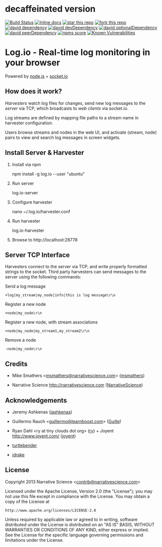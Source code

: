 # decaffeinated version

[![Build Status](https://secure.travis-ci.org/HansHammel/Log.io.coffee.js.png?branch=master)](http://travis-ci.org/HansHammel/Log.io.coffee.js)
[![Inline docs](http://inch-ci.org/github/HansHammel/Log.io.coffee.js.svg?branch=master)](http://inch-ci.org/github/HansHammel/Log.io.coffee.js)
[![star this repo](http://githubbadges.com/star.svg?user=HansHammel&repo=Log.io.coffee.js&style=flat&color=fff&background=007ec6)](https://github.com/HansHammel/Log.io.coffee.js)
[![fork this repo](http://githubbadges.com/fork.svg?user=HansHammel&repo=Log.io.coffee.js&style=flat&color=fff&background=007ec6)](https://github.com/HansHammel/Log.io.coffee.js/fork)
[![david dependency](https://img.shields.io/david/HansHammel/Log.io.coffee.js.svg)](https://david-dm.org/HansHammel/Log.io.coffee.js)
[![david devDependency](https://img.shields.io/david/dev/HansHammel/Log.io.coffee.js.svg)](https://david-dm.org/HansHammel/Log.io.coffee.js)
[![david optionalDependency](https://img.shields.io/david/optional/HansHammel/Log.io.coffee.js.svg)](https://david-dm.org/HansHammel/Log.io.coffee.js)
[![david peerDependency](https://img.shields.io/david/peer/HansHammel/Log.io.coffee.js.svg)](https://david-dm.org/HansHammel/Log.io.coffee.js)
[![npms score](https://badges.npms.io/Log.io.coffee.js.svg)](https://www.np.coffee.js.com/package/Log.io.coffee.js)
[![Known Vulnerabilities](https://snyk.io/test/github/HansHammel/Log.io.coffee.js.svg)](https://snyk.io/test/github/HansHammel/Log.io.coffee.js) 

Log.io - Real-time log monitoring in your browser
=================================================

Powered by [node.js](http://nodejs.org) + [socket.io](http://socket.io)

## How does it work?

*Harvesters* watch log files for changes, send new log messages to the *server* via TCP, which broadcasts to *web clients* via socket.io.

Log streams are defined by mapping file paths to a stream name in harvester configuration.

Users browse streams and nodes in the web UI, and activate (stream, node) pairs to view and search log messages in screen widgets.

## Install Server & Harvester

1) Install via npm

    npm install -g log.io --user "ubuntu"

2) Run server

    log.io-server

3) Configure harvester

    nano ~/.log.io/harvester.conf

4) Run harvester

    log.io-harvester

5) Browse to http://localhost:28778

## Server TCP Interface

Harvesters connect to the server via TCP, and write properly formatted strings to the socket.  Third party harvesters can send messages to the server using the following commands:

Send a log message

    +log|my_stream|my_node|info|this is log message\r\n

Register a new node

    +node|my_node\r\n

Register a new node, with stream associations

    +node|my_node|my_stream1,my_stream2\r\n

Remove a node

    -node|my_node\r\n

## Credits

- Mike Smathers &lt;msmathers@narrativescience.com&gt; ([msmathers](http://github.com/msmathers))

- Narrative Science http://narrativescience.com ([NarrativeScience](http://github.com/NarrativeScience))

## Acknowledgements

- Jeremy Ashkenas ([jashkenas](https://github.com/jashkenas))

- Guillermo Rauch &lt;guillermo@learnboost.com&gt; ([Guille](http://github.com/guille))

- Ryan Dahl &lt;ry at tiny clouds dot org&gt; ([ry](https://github.com/ry)) + Joyent http://www.joyent.com/ ([joyent](https://github.com/joyent/))

- [turtlebender](http://github.com/turtlebender)

- [jdrake](http://github.com/jdrake)

## License 

Copyright 2013 Narrative Science &lt;contrib@narrativescience.com&gt;

Licensed under the Apache License, Version 2.0 (the "License");
you may not use this file except in compliance with the License.
You may obtain a copy of the License at

    http://www.apache.org/licenses/LICENSE-2.0

Unless required by applicable law or agreed to in writing, software
distributed under the License is distributed on an "AS IS" BASIS,
WITHOUT WARRANTIES OR CONDITIONS OF ANY KIND, either express or implied.
See the License for the specific language governing permissions and
limitations under the License.
